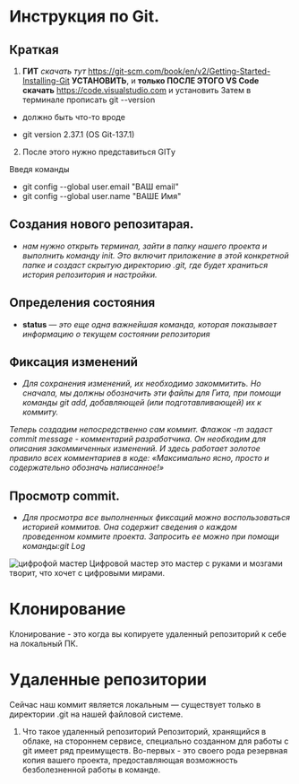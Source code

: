 # Инструкция по Git.
## Краткая 

1. **ГИТ** *скачать тут* https://git-scm.com/book/en/v2/Getting-Started-Installing-Git
**УСТАНОВИТЬ**, и **только ПОСЛЕ ЭТОГО
VS Code скачать** https://code.visualstudio.com и установить
Затем в терминале прописать
git --version

* должно быть что-то вроде

* git version 2.37.1 (OS Git-137.1)

2. После этого нужно представиться GITу

Введя команды

* git config --global user.email "ВАШ email"
* git config --global user.name "ВАШЕ Имя"

## Создания нового репозитарая.

* *нам нужно открыть терминал, зайти в папку нашего проекта и выполнить команду init. Это включит приложение в этой конкретной папке и создаст скрытую директорию .git, где будет храниться история репозитория и настройки.*

## Определения состояния
* **status** — *это еще одна важнейшая команда, которая показывает информацию о текущем состоянии репозитория*

## Фиксация изменений
* *Для сохранения изменений, их необходимо закоммитить. Но сначала, мы должны обозначить эти файлы для Гита, при помощи команды git add, добавляющей (или подготавливающей) их к коммиту.*

*Теперь создадим непосредственно сам коммит. Флажок -m задаст commit message - комментарий разработчика. Он необходим для описания закоммиченных изменений. И здесь работает золотое правило всех комментариев в коде: «Максимально ясно, просто и содержательно обозначь написанное!»*


## Просмотр commit.

* *Для просмотра все выполненных фиксаций можно воспользоваться историей коммитов. Она содержит сведения о каждом проведенном коммите проекта. Запросить ее можно при помощи команды:git Log*

![цифрофой мастер](https://pallasovkasht.ru/wp-content/uploads/2020/04/XXXL-1024x682.jpg)
Цифровой мастер это мастер  с руками и мозгами творит, что хочет с цифровыми мирами.

# Клонирование
Клонирование - это когда вы копируете удаленный репозиторий к себе на локальный ПК.

# Удаленные репозитории
Сейчас наш коммит является локальным — существует только в директории .git на нашей файловой системе.
1. Что такое удаленный репозиторий
Репозиторий, хранящийся в облаке, на стороннем сервисе, специально созданном для работы с git имеет ряд преимуществ.
Во-первых - это своего рода резервная копия вашего проекта, предоставляющая возможность безболезненной работы в команде. 

